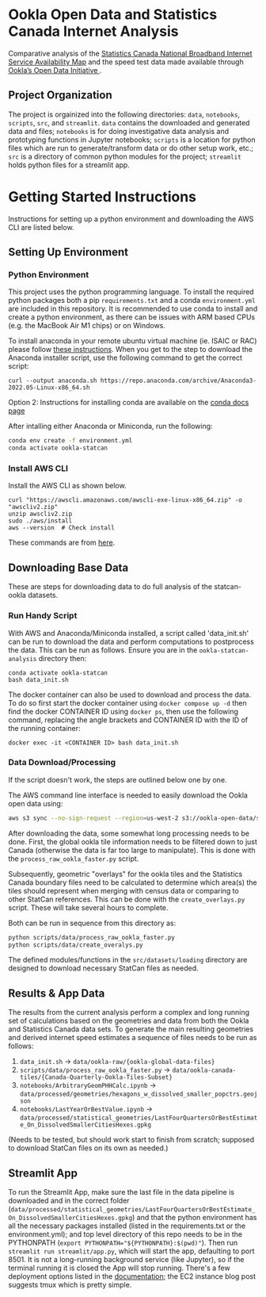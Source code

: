 Ookla Open Data and Statistics Canada Internet Analysis
==============================

Comparative analysis of the 
[Statistics Canada National Broadband Internet Service Availability Map](https://www.ic.gc.ca/app/sitt/bbmap/hm.html?lang=eng) 
and the speed test data made available through 
[Ookla’s Open Data Initiative ](https://www.ookla.com/ookla-for-good/open-data).

Project Organization
------------

The project is orgainized into the following directories: `data`, `notebooks`, `scripts`, `src`, and `streamlit`.
`data` contains the downloaded and generated data and files; `notebooks` is for doing investigative 
data analysis and prototyping functions in Jupyter notebooks; `scripts` is a location for python files which 
are run to generate/transform data or do other setup work, etc.; `src` is a directory of common 
python modules for the project; `streamlit` holds python files for a streamlit app. 


Getting Started Instructions 
==============================

Instructions for setting up a python environment and downloading the AWS CLI are listed below.


## Setting Up Environment

### Python Environment

This project uses the python programming language. To install the required python packages 
both a pip `requirements.txt` and a conda `environment.yml` are included in this repository.
It is recommended to use conda to install and create a python environment, as there 
can be issues with ARM based CPUs (e.g. the MacBook Air M1 chips) or on Windows. 

To install anaconda in your remote ubuntu virtual machine (ie. ISAIC or RAC) please follow [these instructions](https://linuxhint.com/install-anaconda-ubuntu-22-04/). When you get to the step to download the Anaconda installer script, use the following command to get the correct script:
```
curl --output anaconda.sh https://repo.anaconda.com/archive/Anaconda3-2022.05-Linux-x86_64.sh
```
Option 2: Instructions for installing conda are available on the [conda docs page](https://docs.conda.io/projects/conda/en/latest/user-guide/install/linux.html)


After intalling either Anaconda or Miniconda, run the following:
```bash
conda env create -f environment.yml
conda activate ookla-statcan
```

### Install AWS CLI

Install the AWS CLI as shown below. 
```
curl "https://awscli.amazonaws.com/awscli-exe-linux-x86_64.zip" -o "awscliv2.zip"
unzip awscliv2.zip
sudo ./aws/install
aws --version  # Check install
```
These commands are from [here](https://docs.aws.amazon.com/cli/latest/userguide/getting-started-install.html). 


## Downloading Base Data
These are steps for downloading data to do full analysis of the statcan-ookla datasets. 

### Run Handy Script
With AWS and Anaconda/Miniconda installed, a script called 'data_init.sh' can be run to download 
the data and perform computations to postprocess the data. This can be run 
as follows. Ensure you are in the `ookla-statcan-analysis` directory then:
```
conda activate ookla-statcan
bash data_init.sh
```

The docker container can also be used to download and process the data. To do so 
first start the docker container using `docker compose up -d` then 
find the docker CONTAINER ID using `docker ps`, then use the following command,
replacing the angle brackets and CONTAINER ID with the ID of the running container:
```
docker exec -it <CONTAINER ID> bash data_init.sh
```

### Data Download/Processing

If the script doesn't work, the steps are outlined below one by one.

The AWS command line interface
is needed to easily download the Ookla open data using:
```bash
aws s3 sync --no-sign-request --region=us-west-2 s3://ookla-open-data/shapefiles ./data/ookla-raw
```

After downloading the data, some somewhat long processing needs to be done. First, the global ookla tile information 
needs to be filtered down to just Canada (otherwise the data is far too large to manipulate). This is done with 
the `process_raw_ookla_faster.py` script. 

Subsequently, geometric "overlays" for the ookla tiles and the Statistics Canada boundary files need to be 
calculated to determine which area(s) the tiles should represent when merging with census data or comparing to 
other StatCan references. This can be done with the `create_overlays.py` script. These will take several hours to 
complete. 

Both can be run in sequence from this directory as:
```bash
python scripts/data/process_raw_ookla_faster.py
python scripts/data/create_overalys.py
```

The defined modules/functions in the `src/datasets/loading` directory are designed to download necessary StatCan files as needed.


## Results & App Data

The results from the current analysis perform a complex and long running 
set of calculations based on the geometries and data from both the Ookla and Statistics Canada
data sets. To generate the main resulting geometries and derived internet speed
estimates a sequence of files needs to be run as follows:

1. `data_init.sh` -> `data/ookla-raw/{ookla-global-data-files}`
2. `scripts/data/process_raw_ookla_faster.py` -> `data/ookla-canada-tiles/{Canada-Quarterly-Ookla-Tiles-Subset}`
3. `notebooks/ArbitraryGeomPHHCalc.ipynb` -> `data/processed/geometries/hexagons_w_dissolved_smaller_popctrs.geojson`
4. `notebooks/LastYearOrBestValue.ipynb` -> `data/processed/statistical_geometries/LastFourQuartersOrBestEstimate_On_DissolvedSmallerCitiesHexes.gpkg`

(Needs to be tested, but should work start to finish from scratch; supposed to download StatCan files on its own as needed.)

## Streamlit App
To run the Streamlit App, make sure the last file in the data pipeline 
is downloaded and in the correct folder (`data/processed/statistical_geometries/LastFourQuartersOrBestEstimate_On_DissolvedSmallerCitiesHexes.gpkg`)
and that the python environment has all the necessary packages installed (listed in the requirements.txt or the environment.yml);
and top level directory of this repo needs to be in the PYTHONPATH (`export PYTHONPATH="${PYTHONPATH}:$(pwd)"`). 
Then run `streamlit run streamlit/app.py`, which will start the app, defaulting to port 8501. It is 
not a long-running background service (like Jupyter), so if the terminal running it is closed 
the App will stop running. There's a few deployment options listed in the 
[documentation](https://docs.streamlit.io/knowledge-base/tutorials/deploy); the EC2 instance blog post suggests tmux which is pretty simple.


